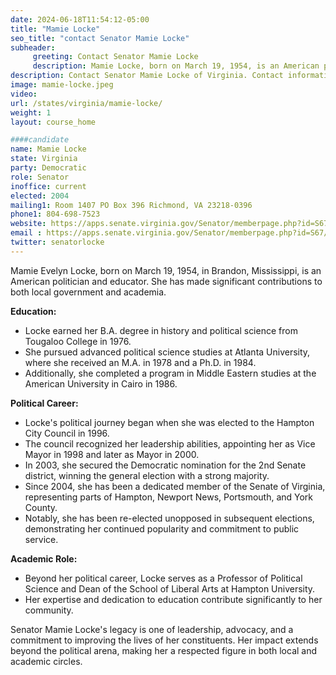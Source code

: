 ```yaml
---
date: 2024-06-18T11:54:12-05:00
title: "Mamie Locke"
seo_title: "contact Senator Mamie Locke"
subheader:
     greeting: Contact Senator Mamie Locke
     description: Mamie Locke, born on March 19, 1954, is an American politician and a member of the Democratic Party. She serves in the Virginia State Senate, representing District 23, and assumed office on January 10, 2024.
description: Contact Senator Mamie Locke of Virginia. Contact information for Mamie Locke includes email address, phone number, and mailing address.
image: mamie-locke.jpeg
video:
url: /states/virginia/mamie-locke/
weight: 1
layout: course_home

####candidate
name: Mamie Locke
state: Virginia
party: Democratic
role: Senator
inoffice: current
elected: 2004
mailing1: Room 1407 PO Box 396 Richmond, VA 23218-0396
phone1: 804-698-7523
website: https://apps.senate.virginia.gov/Senator/memberpage.php?id=S67/
email : https://apps.senate.virginia.gov/Senator/memberpage.php?id=S67/
twitter: senatorlocke
---
```

Mamie Evelyn Locke, born on March 19, 1954, in Brandon, Mississippi, is an American politician and educator. She has made significant contributions to both local government and academia.

**Education:**
- Locke earned her B.A. degree in history and political science from Tougaloo College in 1976.
- She pursued advanced political science studies at Atlanta University, where she received an M.A. in 1978 and a Ph.D. in 1984.
- Additionally, she completed a program in Middle Eastern studies at the American University in Cairo in 1986.

**Political Career:**
- Locke's political journey began when she was elected to the Hampton City Council in 1996.
- The council recognized her leadership abilities, appointing her as Vice Mayor in 1998 and later as Mayor in 2000.
- In 2003, she secured the Democratic nomination for the 2nd Senate district, winning the general election with a strong majority.
- Since 2004, she has been a dedicated member of the Senate of Virginia, representing parts of Hampton, Newport News, Portsmouth, and York County.
- Notably, she has been re-elected unopposed in subsequent elections, demonstrating her continued popularity and commitment to public service.

**Academic Role:**
- Beyond her political career, Locke serves as a Professor of Political Science and Dean of the School of Liberal Arts at Hampton University.
- Her expertise and dedication to education contribute significantly to her community.

Senator Mamie Locke's legacy is one of leadership, advocacy, and a commitment to improving the lives of her constituents. Her impact extends beyond the political arena, making her a respected figure in both local and academic circles.


